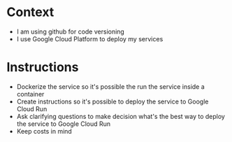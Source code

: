 # Context
- I am using github for code versioning
- I use Google Cloud Platform to deploy my services

# Instructions
- Dockerize the service so it's possible the run the service inside a container
- Create instructions so it's possible to deploy the service to Google Cloud Run
- Ask clarifying questions to make decision what's the best way to deploy the service to Google Cloud Run
- Keep costs in mind
